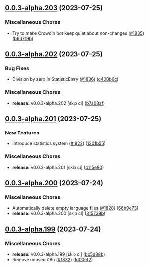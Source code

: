 ## [0.0.3-alpha.203](https://github.com/Wynntils/Artemis/compare/v0.0.3-alpha.202...v0.0.3-alpha.203) (2023-07-25)


### Miscellaneous Chores

* Try to make Crowdin bot keep quiet about non-changes ([#1835](https://github.com/Wynntils/Artemis/issues/1835)) ([b6d719b](https://github.com/Wynntils/Artemis/commit/b6d719b8b364d6b7ba7ee867723f8448e830a59b))

## [0.0.3-alpha.202](https://github.com/Wynntils/Artemis/compare/v0.0.3-alpha.201...v0.0.3-alpha.202) (2023-07-25)


### Bug Fixes

* Division by zero in StatisticEntry ([#1836](https://github.com/Wynntils/Artemis/issues/1836)) ([c400b6c](https://github.com/Wynntils/Artemis/commit/c400b6c8cd844a3cfaf5df26521b0e98738019f9))


### Miscellaneous Chores

* **release:** v0.0.3-alpha.202 [skip ci] ([b7a08af](https://github.com/Wynntils/Artemis/commit/b7a08affc1a41ca0e160b481468bc23458877a90))

## [0.0.3-alpha.201](https://github.com/Wynntils/Artemis/compare/v0.0.3-alpha.200...v0.0.3-alpha.201) (2023-07-25)


### New Features

* Introduce statistics system ([#1822](https://github.com/Wynntils/Artemis/issues/1822)) ([1301b55](https://github.com/Wynntils/Artemis/commit/1301b55281f71c997c59bd1a382f77b2dc520b62))


### Miscellaneous Chores

* **release:** v0.0.3-alpha.201 [skip ci] ([4115e80](https://github.com/Wynntils/Artemis/commit/4115e80073777de0b60998523c48294a4ec4337f))

## [0.0.3-alpha.200](https://github.com/Wynntils/Artemis/compare/v0.0.3-alpha.199...v0.0.3-alpha.200) (2023-07-24)


### Miscellaneous Chores

* Automatically delete empty language files ([#1828](https://github.com/Wynntils/Artemis/issues/1828)) ([66b0e73](https://github.com/Wynntils/Artemis/commit/66b0e734975018b14d3d2fa486108e67f98aadea))
* **release:** v0.0.3-alpha.200 [skip ci] ([315739b](https://github.com/Wynntils/Artemis/commit/315739b43422eae8ea662ec575eb3c5b2fb23b8d))

## [0.0.3-alpha.199](https://github.com/Wynntils/Artemis/compare/v0.0.3-alpha.198...v0.0.3-alpha.199) (2023-07-24)


### Miscellaneous Chores

* **release:** v0.0.3-alpha.199 [skip ci] ([bc5d88b](https://github.com/Wynntils/Artemis/commit/bc5d88b09bcf2df5e772dbce24ef85595e905a39))
* Remove unused i18n ([#1832](https://github.com/Wynntils/Artemis/issues/1832)) ([1d00ef2](https://github.com/Wynntils/Artemis/commit/1d00ef2c5a877df76f7f356ad65aad28efcd061a))

